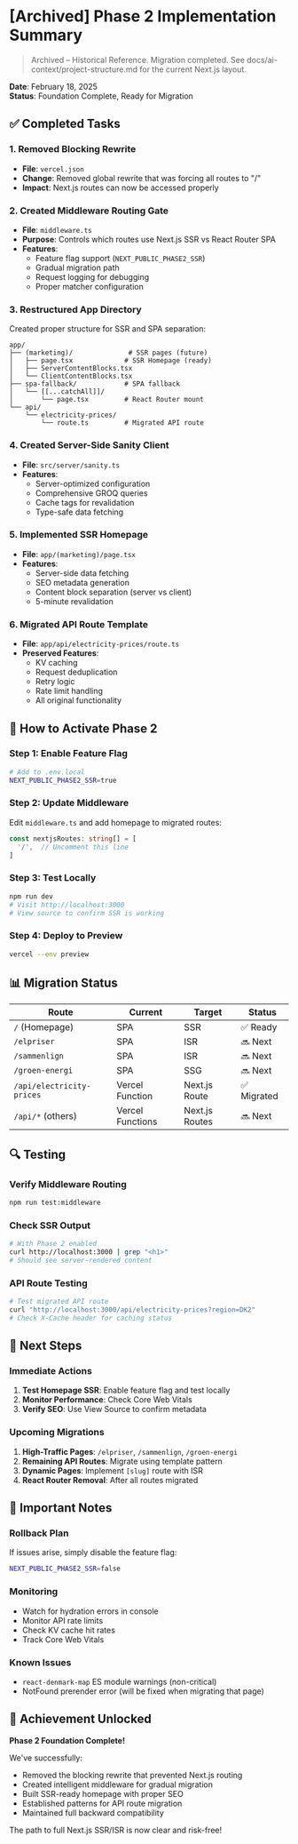 # [Archived] Phase 2 Implementation Summary

> Archived – Historical Reference. Migration completed.
> See docs/ai-context/project-structure.md for the current Next.js layout.

**Date**: February 18, 2025  
**Status**: Foundation Complete, Ready for Migration

## ✅ Completed Tasks

### 1. Removed Blocking Rewrite
- **File**: `vercel.json`
- **Change**: Removed global rewrite that was forcing all routes to "/"
- **Impact**: Next.js routes can now be accessed properly

### 2. Created Middleware Routing Gate
- **File**: `middleware.ts`
- **Purpose**: Controls which routes use Next.js SSR vs React Router SPA
- **Features**:
  - Feature flag support (`NEXT_PUBLIC_PHASE2_SSR`)
  - Gradual migration path
  - Request logging for debugging
  - Proper matcher configuration

### 3. Restructured App Directory
Created proper structure for SSR and SPA separation:
```
app/
├── (marketing)/              # SSR pages (future)
│   ├── page.tsx             # SSR Homepage (ready)
│   ├── ServerContentBlocks.tsx
│   └── ClientContentBlocks.tsx
├── spa-fallback/            # SPA fallback
│   └── [[...catchAll]]/
│       └── page.tsx         # React Router mount
└── api/
    └── electricity-prices/
        └── route.ts         # Migrated API route
```

### 4. Created Server-Side Sanity Client
- **File**: `src/server/sanity.ts`
- **Features**:
  - Server-optimized configuration
  - Comprehensive GROQ queries
  - Cache tags for revalidation
  - Type-safe data fetching

### 5. Implemented SSR Homepage
- **File**: `app/(marketing)/page.tsx`
- **Features**:
  - Server-side data fetching
  - SEO metadata generation
  - Content block separation (server vs client)
  - 5-minute revalidation

### 6. Migrated API Route Template
- **File**: `app/api/electricity-prices/route.ts`
- **Preserved Features**:
  - KV caching
  - Request deduplication
  - Retry logic
  - Rate limit handling
  - All original functionality

## 🎯 How to Activate Phase 2

### Step 1: Enable Feature Flag
```bash
# Add to .env.local
NEXT_PUBLIC_PHASE2_SSR=true
```

### Step 2: Update Middleware
Edit `middleware.ts` and add homepage to migrated routes:
```typescript
const nextjsRoutes: string[] = [
  '/',  // Uncomment this line
]
```

### Step 3: Test Locally
```bash
npm run dev
# Visit http://localhost:3000
# View source to confirm SSR is working
```

### Step 4: Deploy to Preview
```bash
vercel --env preview
```

## 📊 Migration Status

| Route | Current | Target | Status |
|-------|---------|--------|--------|
| `/` (Homepage) | SPA | SSR | ✅ Ready |
| `/elpriser` | SPA | ISR | 🔜 Next |
| `/sammenlign` | SPA | ISR | 🔜 Next |
| `/groen-energi` | SPA | SSG | 🔜 Next |
| `/api/electricity-prices` | Vercel Function | Next.js Route | ✅ Migrated |
| `/api/*` (others) | Vercel Functions | Next.js Routes | 🔜 Next |

## 🔍 Testing

### Verify Middleware Routing
```bash
npm run test:middleware
```

### Check SSR Output
```bash
# With Phase 2 enabled
curl http://localhost:3000 | grep "<h1>"
# Should see server-rendered content
```

### API Route Testing
```bash
# Test migrated API route
curl "http://localhost:3000/api/electricity-prices?region=DK2"
# Check X-Cache header for caching status
```

## 🚀 Next Steps

### Immediate Actions
1. **Test Homepage SSR**: Enable feature flag and test locally
2. **Monitor Performance**: Check Core Web Vitals
3. **Verify SEO**: Use View Source to confirm metadata

### Upcoming Migrations
1. **High-Traffic Pages**: `/elpriser`, `/sammenlign`, `/groen-energi`
2. **Remaining API Routes**: Migrate using template pattern
3. **Dynamic Pages**: Implement `[slug]` route with ISR
4. **React Router Removal**: After all routes migrated

## 📝 Important Notes

### Rollback Plan
If issues arise, simply disable the feature flag:
```bash
NEXT_PUBLIC_PHASE2_SSR=false
```

### Monitoring
- Watch for hydration errors in console
- Monitor API rate limits
- Check KV cache hit rates
- Track Core Web Vitals

### Known Issues
- `react-denmark-map` ES module warnings (non-critical)
- NotFound prerender error (will be fixed when migrating that page)

## 🎉 Achievement Unlocked

**Phase 2 Foundation Complete!**

We've successfully:
- Removed the blocking rewrite that prevented Next.js routing
- Created intelligent middleware for gradual migration
- Built SSR-ready homepage with proper SEO
- Established patterns for API route migration
- Maintained full backward compatibility

The path to full Next.js SSR/ISR is now clear and risk-free!
